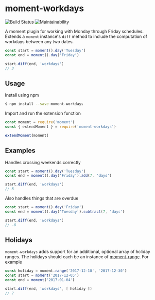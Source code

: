 # moment-workdays
[![Build Status](https://travis-ci.org/jarondh/moment-workdays.svg?branch=master)](https://travis-ci.org/jarondh/moment-workdays)
[![Maintainability](https://api.codeclimate.com/v1/badges/d6c9beb9d58ccad35a9f/maintainability)](https://codeclimate.com/github/jarondh/moment-workdays/maintainability)

A moment plugin for working with Monday through Friday schedules.
Extends a `moment` instance's `diff` method to include the computation of workdays between any two dates.
```js
const start = moment().day('Tuesday')
const end = moment().day('Friday')

start.diff(end, 'workdays')
// 3
```

## Usage
Install using npm
```sh
$ npm install --save moment-workdays
```

Import and run the extension function
```js
const moment = require('moment')
const { extendMoment } = require('moment-workdays')

extendMoment(moment)
```

## Examples
Handles crossing weekends correctly
```js
const start = moment().day('Tuesday')
const end = moment().day('Friday').add(7, 'days')

start.diff(end, 'workdays')
// 8
```

Also handles things that are overdue
```js
const start = moment().day('Friday')
const end = moment().day('Tuesday').subtract(7, 'days')

start.diff(end, 'workdays')
// -8
```

## Holidays
`moment-workdays` adds support for an additional, optional array of holiday ranges.
The holidays should each be an instance of [moment-range](https://www.npmjs.com/package/moment-range).
For example
```js
const holiday = moment.range('2017-12-10', '2017-12-30')
const start = moment('2017-12-05')
const end = moment('2017-01-04')

start.diff(end, 'workdays', [ holiday ])
// 7
```
